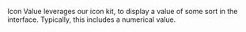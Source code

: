 Icon Value leverages our icon kit, to display a value of some sort in the interface. Typically, this includes a numerical value. 
